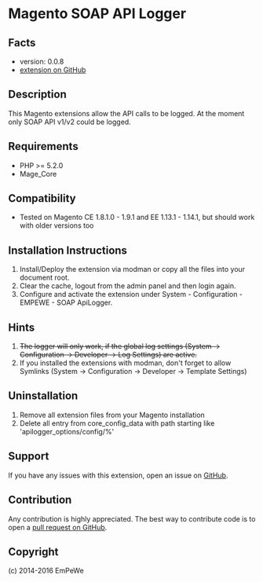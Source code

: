 Magento SOAP API Logger
=======================

Facts
-----
- version: 0.0.8
- [extension on GitHub](https://github.com/EmPeWe/magento-api-logger)

Description
-----------
This Magento extensions allow the API calls to be logged. At the moment only SOAP API v1/v2 could be logged.

Requirements
------------
- PHP >= 5.2.0
- Mage_Core

Compatibility
-------------
- Tested on Magento CE 1.8.1.0 - 1.9.1 and EE 1.13.1 - 1.14.1, but should work with older versions too

Installation Instructions
-------------------------
1. Install/Deploy the extension via modman or copy all the files into your document root.
2. Clear the cache, logout from the admin panel and then login again.
3. Configure and activate the extension under System - Configuration - EMPEWE - SOAP ApiLogger.

Hints
-----
1. ~~The logger will only work, if the global log settings (System -> Configuration -> Developer -> Log Settings) are active.~~
2. If you installed the extensions with modman, don't forget to allow Symlinks (System -> Configuration -> Developer -> Template Settings)

Uninstallation
--------------
1. Remove all extension files from your Magento installation
2. Delete all entry from core_config_data with path starting like 'apilogger_options/config/%'

Support
-------
If you have any issues with this extension, open an issue on [GitHub](https://github.com/EmPeWe/magento-api-logger/issues).

Contribution
------------
Any contribution is highly appreciated. The best way to contribute code is to open a [pull request on GitHub](https://help.github.com/articles/using-pull-requests).

Copyright
---------
(c) 2014-2016 EmPeWe
